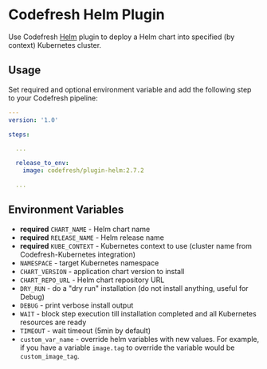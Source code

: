# Codefresh Helm Plugin

Use Codefresh [Helm](https://helm.sh) plugin to deploy a Helm chart into specified (by context) Kubernetes cluster.

## Usage

Set required and optional environment variable and add the following step to your Codefresh pipeline:

```yaml
---
version: '1.0'

steps:

  ...

  release_to_env:
    image: codefresh/plugin-helm:2.7.2

  ...

```

## Environment Variables

- **required** `CHART_NAME` - Helm chart name
- **required** `RELEASE_NAME` - Helm release name
- **required** `KUBE_CONTEXT` - Kubernetes context to use (cluster name from Codefresh-Kubernetes integration)
- `NAMESPACE` - target Kubernetes namespace
- `CHART_VERSION` - application chart version to install
- `CHART_REPO_URL` - Helm chart repository URL
- `DRY_RUN` - do a "dry run" installation (do not install anything, useful for Debug)
- `DEBUG` - print verbose install output
- `WAIT` - block step execution till installation completed and all Kubernetes resources are ready
- `TIMEOUT` - wait timeout (5min by default)
- `custom_var_name` - override helm variables with new values. For example, if you have a variable `image.tag` to override the variable would be `custom_image_tag`.
